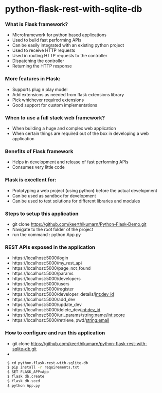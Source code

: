 # python-flask-rest-with-sqlite-db

### What is Flask framework?

  - Microframework for python based applications
  - Used to build fast performing APIs
  - Can be easily integrated with an existing python project
  - Used to receive HTTP requests
  - Used in routing HTTP requests to the controller
  - Dispatching the controller
  - Returning the HTTP response
	
### More features in Flask:

  - Supports plug n play model
  - Add extensions as needed from flask extensions library
  - Pick whichever required extensions
  - Good support for custom implementations
  
### When to use a full stack web framework?

  - When building a huge and complex web application
  - When certain things are required out of the box in developing a web application
  
### Benefits of Flask framework

  - Helps in development and release of fast performing APIs
  - Consumes very little code
  
### Flask is excellent for:

  - Prototyping a web project (using python) before the actual development
  - Can be used as sandbox for development
  - Can be used to test solutions for different libraries and modules
  
### Steps to setup this application
  * git clone https://github.com/keerthikumarn/Python-Flask-Demo.git
  * Navigate to the root folder of the project
  * run the command : python App.py
  
### REST APIs exposed in the application
  * https://localhost:5000/login
  * https://localhost:5000/my_rest_api
  * https://localhost:5000/page_not_found
  * https://localhost:5000/params
  * https://localhost:5000/developers
  * https://localhost:5000/users
  * https://localhost:5000/register
  * https://localhost:5000/developer_details/<int:dev_id>
  * https://localhost:5000/add_dev
  * https://localhost:5000/update_dev
  * https://localhost:5000/delete_dev/<int:dev_id>
  * https://localhost:5000/url_params/<string:name>/<int:score>
  * https://localhost:5000/retrieve_pwd/<string:email>
  
 ### How to configure and run this application
  * git clone https://github.com/keerthikumarn/python-flask-rest-with-sqlite-db.git
  *
   ```sh
	$ cd python-flask-rest-with-sqlite-db
	$ pip install -r requirements.txt
	$ SET FLASK_APP=App
	$ flask db.create
	$ flask db.seed
	$ python App.py
   ```
